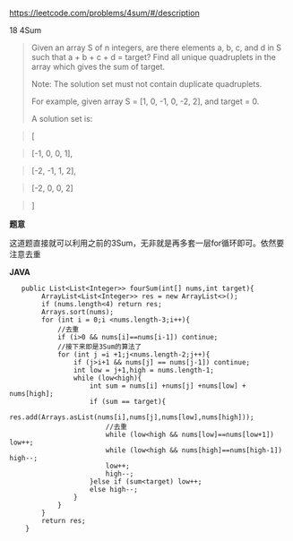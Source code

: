 https://leetcode.com/problems/4sum/#/description

18  4Sum

> Given an array S of n integers, are there elements a, b, c, and d in S such that a + b + c + d = target? Find all unique quadruplets in the array which gives the sum of target.
> 
> Note: The solution set must not contain duplicate quadruplets.
> 
> For example, given array S = [1, 0, -1, 0, -2, 2], and target = 0.
> 
> A solution set is:

> [

>   [-1,  0, 0, 1],

>   [-2, -1, 1, 2],

>   [-2,  0, 0, 2]

> ]

**题意**

这道题直接就可以利用之前的3Sum，无非就是再多套一层for循环即可。依然要注意去重

**JAVA**


```
   public List<List<Integer>> fourSum(int[] nums,int target){
        ArrayList<List<Integer>> res = new ArrayList<>();
        if (nums.length<4) return res;
        Arrays.sort(nums);
        for (int i = 0;i <nums.length-3;i++){
            //去重
            if (i>0 && nums[i]==nums[i-1]) continue;
            //接下来即是3Sum的算法了
            for (int j =i +1;j<nums.length-2;j++){
                if (j>i+1 && nums[j] == nums[j-1]) continue;
                int low = j+1,high = nums.length-1;
                while (low<high){
                    int sum = nums[i] +nums[j] +nums[low] + nums[high];
                    if (sum == target){
                        res.add(Arrays.asList(nums[i],nums[j],nums[low],nums[high]));
                        //去重
                        while (low<high && nums[low]==nums[low+1]) low++;
                        while (low<high && nums[high]==nums[high-1]) high--;
                        low++;
                        high--;
                    }else if (sum<target) low++;
                    else high--;
                }
            }
        }
        return res;
    }
```
